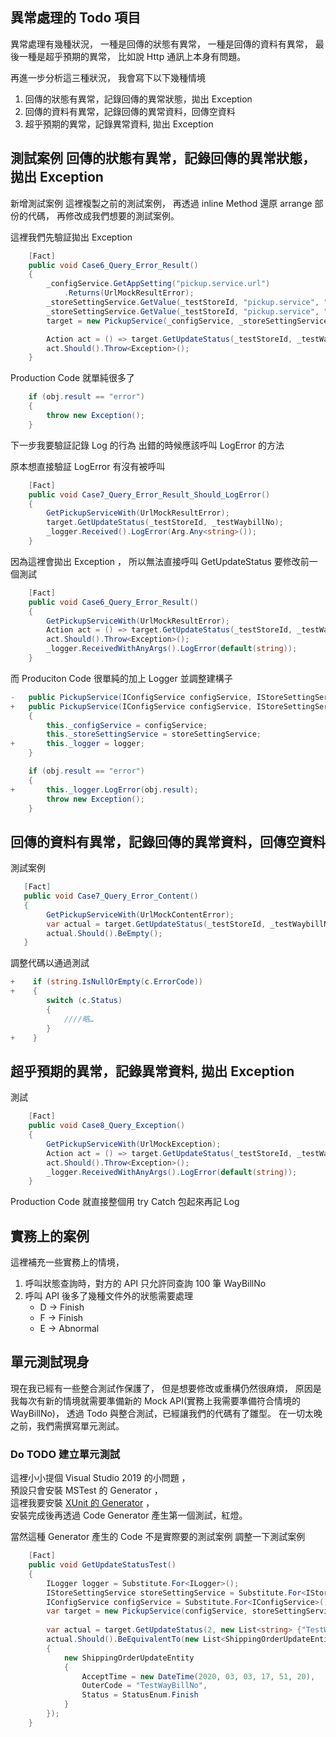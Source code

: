 ﻿## 異常處理的 Todo 項目

異常處理有幾種狀況，
一種是回傳的狀態有異常，
一種是回傳的資料有異常，
最後一種是超乎預期的異常，
比如說 Http 通訊上本身有問題。

再進一步分析這三種狀況，
我會寫下以下幾種情境

1. 回傳的狀態有異常，記錄回傳的異常狀態，拋出 Exception
2. 回傳的資料有異常，記錄回傳的異常資料，回傳空資料
3. 超乎預期的異常，記錄異常資料, 拋出 Exception

## 測試案例 回傳的狀態有異常，記錄回傳的異常狀態，拋出 Exception


新增測試案例
這裡複製之前的測試案例，
再透過 inline Method 還原 arrange 部份的代碼，
再修改成我們想要的測試案例。

這裡我們先驗証拋出 Exception

```csharp
    [Fact]
    public void Case6_Query_Error_Result()
    {
        _configService.GetAppSetting("pickup.service.url")
            .Returns(UrlMockResultError);
        _storeSettingService.GetValue(_testStoreId, "pickup.service", "loginId").Returns("testId");
        _storeSettingService.GetValue(_testStoreId, "pickup.service", "auth").Returns("testAuth");
        target = new PickupService(_configService, _storeSettingService);

        Action act = () => target.GetUpdateStatus(_testStoreId, _testWaybillNo);
        act.Should().Throw<Exception>();
    }
```


Production Code 就單純很多了

```csharp
    if (obj.result == "error")
    {
        throw new Exception();
    }
```

下一步我要驗証記錄 Log 的行為
出錯的時候應該呼叫 LogError 的方法

原本想直接驗証 LogError 有沒有被呼叫

```csharp 
    [Fact]
    public void Case7_Query_Error_Result_Should_LogError()
    {
        GetPickupServiceWith(UrlMockResultError);
        target.GetUpdateStatus(_testStoreId, _testWaybillNo);        
        _logger.Received().LogError(Arg.Any<string>());
    }

```

因為這裡會拋出 Exception ，
所以無法直接呼叫  GetUpdateStatus 
要修改前一個測試

```csharp
    [Fact]
    public void Case6_Query_Error_Result()
    {
        GetPickupServiceWith(UrlMockResultError);
        Action act = () => target.GetUpdateStatus(_testStoreId, _testWaybillNo);
        act.Should().Throw<Exception>();
        _logger.ReceivedWithAnyArgs().LogError(default(string));
    }
```

而 Produciton Code 很單純的加上 Logger 並調整建構子

```csharp
-   public PickupService(IConfigService configService, IStoreSettingService storeSettingService)        
+   public PickupService(IConfigService configService, IStoreSettingService storeSettingService, ILogger logger)
    {
        this._configService = configService;
        this._storeSettingService = storeSettingService;
+       this._logger = logger;
    }

    if (obj.result == "error")
    {
+       this._logger.LogError(obj.result);
        throw new Exception();
    }
```

## 回傳的資料有異常，記錄回傳的異常資料，回傳空資料

測試案例

```csharp
   [Fact]
   public void Case7_Query_Error_Content()
   {
        GetPickupServiceWith(UrlMockContentError);
        var actual = target.GetUpdateStatus(_testStoreId, _testWaybillNo);
        actual.Should().BeEmpty();
   }
```

調整代碼以通過測試

```csharp
+    if (string.IsNullOrEmpty(c.ErrorCode))
+    {
        switch (c.Status)
        {
            ////略…
        }
+    }
```

## 超乎預期的異常，記錄異常資料, 拋出 Exception

測試

```csharp
    [Fact]
    public void Case8_Query_Exception()
    {
        GetPickupServiceWith(UrlMockException);
        Action act = () => target.GetUpdateStatus(_testStoreId, _testWaybillNo);
        act.Should().Throw<Exception>();
        _logger.ReceivedWithAnyArgs().LogError(default(string));
    }
```

Production Code 就直接整個用 try Catch 包起來再記 Log

## 實務上的案例

這裡補充一些實務上的情境，
1. 呼叫狀態查詢時，對方的 API 只允許同查詢 100 筆 WayBillNo
2. 呼叫 API 後多了幾種文件外的狀態需要處理
   - D → Finish
   - F → Finish
   - E → Abnormal 

## 單元測試現身
現在我已經有一些整合測試作保護了，
但是想要修改或重構仍然很麻煩，
原因是我每次有新的情境就需要準備新的 Mock API(實務上我需要準備符合情境的 WayBillNo)，
透過 Todo 與整合測試，已經讓我們的代碼有了雛型。
在一切太晚之前，我們需撰寫單元測試。


### Do TODO 建立單元測試

這裡小小提個 Visual Studio 2019 的小問題 ，  
預設只會安裝 MSTest 的 Generator ，  
這裡我要安裝 [XUnit 的 Generator](https://marketplace.visualstudio.com/items?itemName=YowkoTsai.xUnitnetTestGenerator) ，  
安裝完成後再透過 Code Generator 產生第一個測試，紅燈。

當然這種 Generator 產生的 Code 不是實際要的測試案例
調整一下測試案例

```csharp
    [Fact]
    public void GetUpdateStatusTest()
    {
        ILogger logger = Substitute.For<ILogger>();
        IStoreSettingService storeSettingService = Substitute.For<IStoreSettingService>();
        IConfigService configService = Substitute.For<IConfigService>();
        var target = new PickupService(configService, storeSettingService, logger);
        
        var actual = target.GetUpdateStatus(2, new List<string> {"TestWayBillNo"});
        actual.Should().BeEquivalentTo(new List<ShippingOrderUpdateEntity>
        {
            new ShippingOrderUpdateEntity
            {
                AcceptTime = new DateTime(2020, 03, 03, 17, 51, 20),
                OuterCode = "TestWayBillNo",
                Status = StatusEnum.Finish
            }
        });
    }
```

